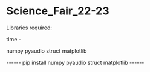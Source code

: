 # Science_Fair_22-23

Libraries required:

time -

numpy 
pyaudio
struct 
matplotlib

------   pip install numpy pyaudio struct matplotlib   ------
